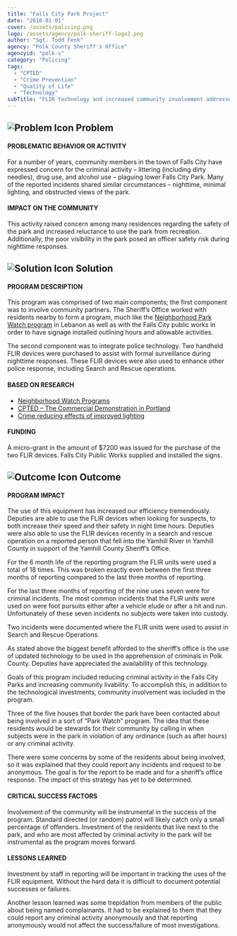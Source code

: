 ```yaml
---
title: "Falls City Park Project"
date: "2018-01-01"
cover: /assets/policing.png
logo: /assets/agency/polk-sheriff-logo2.png
author: "Sgt. Todd Fenk"
agency: "Polk County Sheriff's Office"
agencyid: "polk-s"
category: "Policing"
tags:
  - "CPTED"
  - "Crime Prevention"
  - "Quality of Life"
  - "Technology"
subTitle: "FLIR technology and increased community involvement addressed a number of livability issues associated with a city park."
---
```


## ![Problem Icon](https://github.com/google/material-design-icons/raw/master/alert/1x_web/ic_error_outline_black_48dp.png "Problem") Problem

#### PROBLEMATIC BEHAVIOR OR ACTIVITY

For a number of years, community members in the town of Falls City have expressed concern for the criminal activity – littering (including dirty needles), drug use, and alcohol use – plaguing lower Falls City Park. Many of the reported incidents shared similar circumstances – nighttime, minimal lighting, and obstructed views of the park.

#### IMPACT ON THE COMMUNITY

This activity raised concern among many residences regarding the safety of the park and increased reluctance to use the park from recreation. Additionally, the poor visibility in the park posed an officer safety risk during nighttime responses.

## ![Solution Icon](https://github.com/google/material-design-icons/raw/master/action/1x_web/ic_lightbulb_outline_black_48dp.png "Solution") Solution

#### PROGRAM DESCRIPTION

This program was comprised of two main components; the first component was to involve community partners. The Sheriff’s Office worked with residents nearby to form a program, much like the [Neighborhood Park Watch program](/neighborhood-park-watch/) in Lebanon as well as with the Falls City public works in order to have signage installed outlining hours and allowable activities.

The second component was to integrate police technology. Two handheld FLIR devices were purchased to assist with formal surveillance during nighttime responses. These FLIR devices were also used to enhance other police response, including Search and Rescue operations.

#### BASED ON RESEARCH

* [Neighborhood Watch Programs](/neighborhood-watch-programs)
* [CPTED – The Commercial Demonstration in Portland](/commercial-demonstration-in-portland-oregon/)
* [Crime reducing effects of improved lighting](/2017-02-09--crime-reducing-effects-and-financial-impact-pf-improved-lighting/)

#### FUNDING

A micro-grant in the amount of $7200 was issued for the purchase of the two FLIR devices. Falls City Public Works supplied and installed the signs.

## ![Outcome Icon](https://github.com/google/material-design-icons/raw/master/action/1x_web/ic_view_list_black_48dp.png "Outcome") Outcome

#### PROGRAM IMPACT

The use of this equipment has increased our efficiency tremendously. Deputies are able to use the FLIR devices when looking for suspects, to both increase their speed and their safety in night time hours. Deputies were also able to use the FLIR devices recently in a search and rescue operation on a reported person that fell into the Yamhill River in Yamhill County in support of the Yamhill County Sheriff’s Office.

For the 6 month life of the reporting program the FLIR units were used a total of 18 times. This was broken exactly even between the first three months of reporting compared to the last three months of reporting.

For the last three months of reporting of the nine uses seven were for criminal incidents. The most common incidents that the FLIR units were used on were foot pursuits either after a vehicle elude or after a hit and run. Unfortunately of these seven incidents no subjects were taken into custody.

Two incidents were documented where the FLIR units were used to assist in Search and Rescue Operations.

As stated above the biggest benefit afforded to the sheriff’s office is the use of updated technology to be used in the apprehension of criminals in Polk County. Deputies have appreciated the availability of this technology.

Goals of this program included reducing criminal activity in the Falls City Parks and increasing community livability. To accomplish this, in addition to the technological investments, community involvement was included in the program.

Three of the five houses that border the park have been contacted about being involved in a sort of “Park Watch” program. The idea that these residents would be stewards for their community by calling in when subjects were in the park in violation of any ordinance (such as after hours) or any criminal activity.

There were some concerns by some of the residents about being involved, so it was explained that they could report any incidents and request to be anonymous. The goal is for the report to be made and for a sheriff’s office response. The impact of this strategy has yet to be determined.

#### CRITICAL SUCCESS FACTORS

Involvement of the community will be instrumental in the success of the program. Standard directed (or random) patrol will likely catch only a small percentage of offenders. Investment of the residents that live next to the park, and who are most affected by criminal activity in the park will be instrumental as the program moves forward.

#### LESSONS LEARNED

Investment by staff in reporting will be important in tracking the uses of the FLIR equipment. Without the hard data it is difficult to document potential successes or failures.

Another lesson learned was some trepidation from members of the public about being named complainants. It had to be explained to them that they could report any criminal activity anonymously and that reporting anonymously would not affect the success/failure of most investigations.
